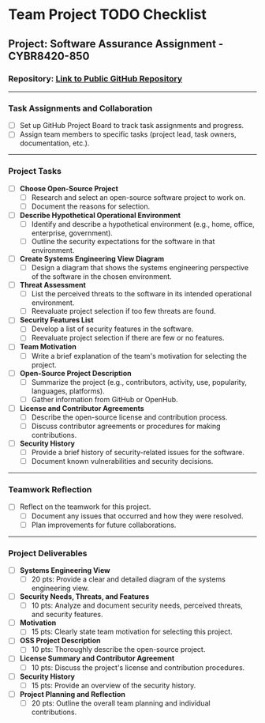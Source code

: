 # Team Project TODO Checklist

## Project: Software Assurance Assignment - CYBR8420-850

### Repository: [Link to Public GitHub Repository](#)

---

### Task Assignments and Collaboration
- [ ] Set up GitHub Project Board to track task assignments and progress.
- [ ] Assign team members to specific tasks (project lead, task owners, documentation, etc.).

---

### Project Tasks

- [ ] **Choose Open-Source Project**
    - [ ] Research and select an open-source software project to work on.
    - [ ] Document the reasons for selection.

- [ ] **Describe Hypothetical Operational Environment**
    - [ ] Identify and describe a hypothetical environment (e.g., home, office, enterprise, government).
    - [ ] Outline the security expectations for the software in that environment.

- [ ] **Create Systems Engineering View Diagram**
    - [ ] Design a diagram that shows the systems engineering perspective of the software in the chosen environment.

- [ ] **Threat Assessment**
    - [ ] List the perceived threats to the software in its intended operational environment.
    - [ ] Reevaluate project selection if too few threats are found.

- [ ] **Security Features List**
    - [ ] Develop a list of security features in the software.
    - [ ] Reevaluate project selection if there are few or no features.

- [ ] **Team Motivation**
    - [ ] Write a brief explanation of the team's motivation for selecting the project.

- [ ] **Open-Source Project Description**
    - [ ] Summarize the project (e.g., contributors, activity, use, popularity, languages, platforms).
    - [ ] Gather information from GitHub or OpenHub.

- [ ] **License and Contributor Agreements**
    - [ ] Describe the open-source license and contribution process.
    - [ ] Discuss contributor agreements or procedures for making contributions.

- [ ] **Security History**
    - [ ] Provide a brief history of security-related issues for the software.
    - [ ] Document known vulnerabilities and security decisions.

---

### Teamwork Reflection
- [ ] Reflect on the teamwork for this project.
    - [ ] Document any issues that occurred and how they were resolved.
    - [ ] Plan improvements for future collaborations.

---

### Project Deliverables

- [ ] **Systems Engineering View**
    - [ ] 20 pts: Provide a clear and detailed diagram of the systems engineering view.

- [ ] **Security Needs, Threats, and Features**
    - [ ] 10 pts: Analyze and document security needs, perceived threats, and security features.

- [ ] **Motivation**
    - [ ] 15 pts: Clearly state team motivation for selecting this project.

- [ ] **OSS Project Description**
    - [ ] 10 pts: Thoroughly describe the open-source project.

- [ ] **License Summary and Contributor Agreement**
    - [ ] 10 pts: Discuss the project's license and contribution procedures.

- [ ] **Security History**
    - [ ] 15 pts: Provide an overview of the security history.

- [ ] **Project Planning and Reflection**
    - [ ] 20 pts: Outline the overall team planning and individual contributions.
